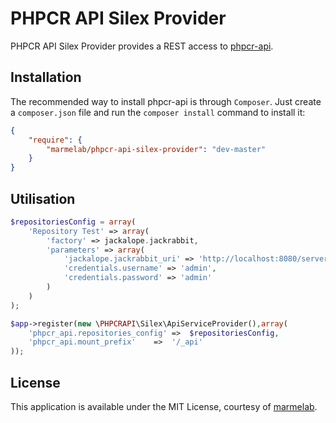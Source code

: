 PHPCR API Silex Provider
========================

PHPCR API Silex Provider provides a REST access to [phpcr-api](https://github.com/marmelab/phpcr-api).

Installation
------------
The recommended way to install phpcr-api is through `Composer`. Just create a
``composer.json`` file and run the ``composer install`` command to
install it:

```json
{
    "require": {
        "marmelab/phpcr-api-silex-provider": "dev-master"
    }
}
```
Utilisation
-------------
```php
$repositoriesConfig = array(
    'Repository Test' => array(
        'factory' => jackalope.jackrabbit,
        'parameters' => array(
            'jackalope.jackrabbit_uri' => 'http://localhost:8080/server',
            'credentials.username' => 'admin',
            'credentials.password' => 'admin'
        )
    )
);

$app->register(new \PHPCRAPI\Silex\ApiServiceProvider(),array(
    'phpcr_api.repositories_config' =>  $repositoriesConfig,
    'phpcr_api.mount_prefix'    =>  '/_api'
));
```

License
-------

This application is available under the MIT License, courtesy of [marmelab](http://marmelab.com).
